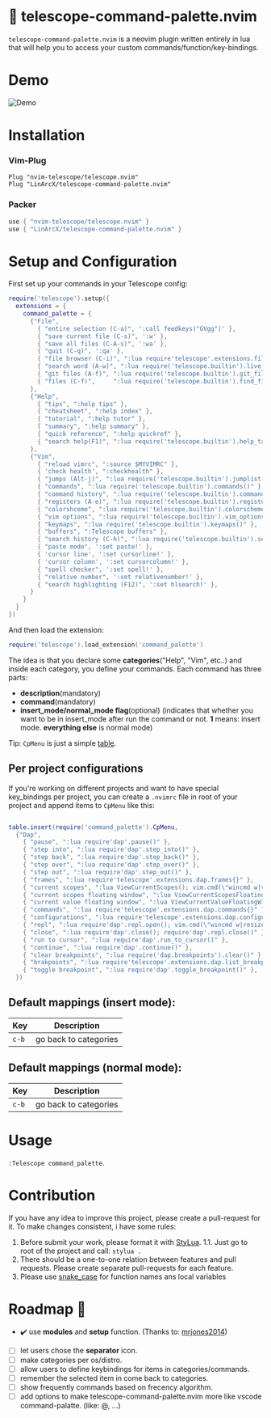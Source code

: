 # :telescope: telescope-command-palette.nvim

`telescope-command-palette.nvim` is a neovim plugin written entirely in lua that will help you to access your custom commands/function/key-bindings.

# Demo

![Demo](https://user-images.githubusercontent.com/10884422/148601223-5ade5806-9935-4ff7-888c-d00b41178a96.gif)


# Installation

### Vim-Plug

```viml
Plug "nvim-telescope/telescope.nvim"
Plug "LinArcX/telescope-command-palette.nvim"
```

### Packer

```lua
use { "nvim-telescope/telescope.nvim" }
use { "LinArcX/telescope-command-palette.nvim" }
```

# Setup and Configuration

First set up your commands in your Telescope config:

```lua
require('telescope').setup({
  extensions = {
    command_palette = {
      {"File",
        { "entire selection (C-a)", ':call feedkeys("GVgg")' },
        { "save current file (C-s)", ':w' },
        { "save all files (C-A-s)", ':wa' },
        { "quit (C-q)", ':qa' },
        { "file browser (C-i)", ":lua require'telescope'.extensions.file_browser.file_browser()", 1 },
        { "search word (A-w)", ":lua require('telescope.builtin').live_grep()", 1 },
        { "git files (A-f)", ":lua require('telescope.builtin').git_files()", 1 },
        { "files (C-f)",     ":lua require('telescope.builtin').find_files()", 1 },
      },
      {"Help",
        { "tips", ":help tips" },
        { "cheatsheet", ":help index" },
        { "tutorial", ":help tutor" },
        { "summary", ":help summary" },
        { "quick reference", ":help quickref" },
        { "search help(F1)", ":lua require('telescope.builtin').help_tags()", 1 },
      },
      {"Vim",
        { "reload vimrc", ":source $MYVIMRC" },
        { 'check health', ":checkhealth" },
        { "jumps (Alt-j)", ":lua require('telescope.builtin').jumplist()" },
        { "commands", ":lua require('telescope.builtin').commands()" },
        { "command history", ":lua require('telescope.builtin').command_history()" },
        { "registers (A-e)", ":lua require('telescope.builtin').registers()" },
        { "colorshceme", ":lua require('telescope.builtin').colorscheme()", 1 },
        { "vim options", ":lua require('telescope.builtin').vim_options()" },
        { "keymaps", ":lua require('telescope.builtin').keymaps()" },
        { "buffers", ":Telescope buffers" },
        { "search history (C-h)", ":lua require('telescope.builtin').search_history()" },
        { "paste mode", ':set paste!' },
        { 'cursor line', ':set cursorline!' },
        { 'cursor column', ':set cursorcolumn!' },
        { "spell checker", ':set spell!' },
        { "relative number", ':set relativenumber!' },
        { "search highlighting (F12)", ':set hlsearch!' },
      }
    }
  }
})
```

And then load the extension:

```lua
require('telescope').load_extension('command_palette')
```

The idea is that you declare some **categories**("Help", "Vim", etc..) and inside each category, you define your commands.
Each command has three parts:
- __description__(mandatory)
- __command__(mandatory)
- __insert_mode/normal_mode flag__(optional) (indicates that whether you want to be in insert_mode after run the command or not. **1** means: insert mode. **everything else** is normal mode)

Tip: `CpMenu` is just a simple [table](https://www.lua.org/pil/2.5.html).

## Per project configurations

If you're working on different projects and want to have special key_bindings per project, you can create a `.nvimrc` file in root of your project and append items to `CpMenu` like this:

```lua

table.insert(require('command_palette').CpMenu,
  {"Dap",
    { "pause", ":lua require'dap'.pause()" },
    { "step into", ":lua require'dap'.step_into()" },
    { "step back", ":lua require'dap'.step_back()" },
    { "step over", ":lua require'dap'.step_over()" },
    { "step out", ":lua require'dap'.step_out()" },
    { "frames", ":lua require'telescope'.extensions.dap.frames{}" },
    { "current scopes", ":lua ViewCurrentScopes(); vim.cmd(\"wincmd w|vertical resize 40\")" },
    { "current scopes floating window", ":lua ViewCurrentScopesFloatingWindow()" },
    { "current value floating window", ":lua ViewCurrentValueFloatingWindow()" },
    { "commands", ":lua require'telescope'.extensions.dap.commands{}" },
    { "configurations", ":lua require'telescope'.extensions.dap.configurations{}" },
    { "repl", ":lua require'dap'.repl.open(); vim.cmd(\"wincmd w|resize 12\")" },
    { "close", ":lua require'dap'.close(); require'dap'.repl.close()" },
    { "run to cursor", ":lua require'dap'.run_to_cursor()" },
    { "continue", ":lua require'dap'.continue()" },
    { "clear breakpoints", ":lua require('dap.breakpoints').clear()" },
    { "brakpoints", ":lua require'telescope'.extensions.dap.list_breakpoints{}" },
    { "toggle breakpoint", ":lua require'dap'.toggle_breakpoint()" },
  })

```

## Default mappings (insert mode):

| Key   | Description                                                   |
| ---   | ------------------------------------------------------------- |
| `c-b` | go back to categories                                         |

## Default mappings (normal mode):

| Key   | Description                                                   |
| ---   | ------------------------------------------------------------- |
| `c-b` | go back to categories                                         |

# Usage
`:Telescope command_palette`.

# Contribution
If you have any idea to improve this project, please create a pull-request for it. To make changes consistent, i have some rules:
1. Before submit your work, please format it with [StyLua](https://github.com/JohnnyMorganz/StyLua).
    1.1. Just go to root of the project and call: `stylua .`
2. There should be a one-to-one relation between features and pull requests. Please create separate pull-requests for each feature.
3. Please use [snake_case](https://en.wikipedia.org/wiki/Snake_case) for function names ans local variables

# Roadmap :blue_car:
- :heavy_check_mark: use __modules__ and __setup__ function. (Thanks to: [mrjones2014](https://github.com/mrjones2014))
- [ ] let users chose the __separator__ icon.
- [ ] make categories per os/distro.
- [ ] allow users to define keybindings for items in categories/commands.
- [ ] remember the selected item in come back to categories.
- [ ] show frequently commands based on frecency algorithm.
- [ ] add options to make telescope-command-palette.nvim more like vscode command-palatte. (like: @, ...)
